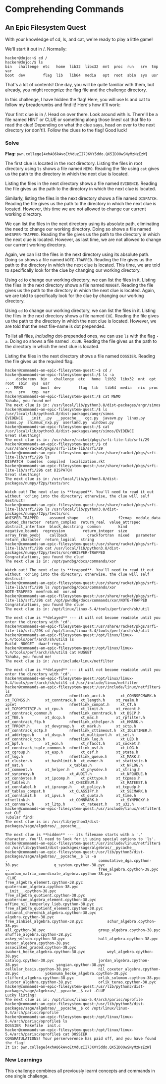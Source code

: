# Comprehending Commands

## An Epic Filesystem Quest
With your knowledge of cd, ls, and cat, we're ready to play a little game!

We'll start it out in /. Normally:
```
hacker@dojo:~$ cd /
hacker@dojo:/$ ls
bin   challenge  etc   home  lib32  libx32  mnt  proc  run   srv  tmp  var
boot  dev        flag  lib   lib64  media   opt  root  sbin  sys  usr
```
That's a lot of contents! One day, you will be quite familiar with them, but already, you might recognize the flag file and the challenge directory.

In this challenge, I have hidden the flag! Here, you will use ls and cat to follow my breadcrumbs and find it! Here's how it'll work:

Your first clue is in /. Head on over there.
Look around with ls. There'll be a file named HINT or CLUE or something along those lines!
cat that file to read the clue!
Depending on what the clue says, head on over to the next directory (or don't!).
Follow the clues to the flag!
Good luck!



### Solve
**Flag:** `pwn.college{4xhA86kAvoEtVduzII7JKVY5ddo.QX5IDO0wSNyMzNzEzW}`

The first clue is located in the root directory. Listing the files in root directory using `ls` shows a file named `MEMO`. Reading the file using `cat` gives us the path to the directory in which the next clue is located.

Listing the files in the next directory shows a file named `EVIDENCE`. Reading the file gives us the path to the directory in which the next clue is located.

Similarly, listing the files in the next directory shows a file named `DISPATCH`. Reading the file gives us the path to the directory in which the next clue is located. However, this time we are not allowed to change our current working directory.

We can list the files in the next directory using its absolute path, eliminating the need to change our working directory. Doing so shows a file named `WHISPER-TRAPPED`. Reading the file gives us the path to the directory in which the next clue is located. However, as last time, we are not allowed to change our current working directory.

Again, we can list the files in the next directory using its absolute path. Doing so shows a file named `NOTE-TRAPPED`. Reading the file gives us the path to the directory in which the next clue is located. This time, we are told to specifically look for the clue by changing our working directory.

Using `cd` to change our working directory, we can list the files in it. Listing the files in the next directory shows a file named `NUGGET`. Reading the file gives us the path to the directory in which the next clue is located. Again, we are told to specifically look for the clue by changing our working directory.

Using `cd` to change our working directory, we can list the files in it. Listing the files in the next directory shows a file named `CUE`. Reading the file gives us the path to the directory in which the next clue is located. However, we are told that the next file-name is dot prepended.

To list all files, *including* dot-prepended ones, we can use `ls` with the flag `-a`. Doing so shows a file named `.CLUE`. Reading the file gives us the path to the directory in which the next clue is located.

Listing the files in the next directory shows a file named `DOSSIER`. Reading the file gives us the required flag.
```
hacker@commands~an-epic-filesystem-quest:~$ cd /
hacker@commands~an-epic-filesystem-quest:/$ ls -a
.   .dockerenv  bin   challenge  etc   home  lib32  libx32  mnt  opt   root  sbin  sys  usr
..  MEMO        boot  dev        flag  lib   lib64  media   nix  proc  run   srv   tmp  var
hacker@commands~an-epic-filesystem-quest:/$ cat MEMO
Yahaha, you found me!
The next clue is in: /usr/local/lib/python3.8/dist-packages/angr/simos
hacker@commands~an-epic-filesystem-quest:/$ ls /usr/local/lib/python3.8/dist-packages/angr/simos
EVIDENCE  __init__.py  __pycache__  cgc.py  javavm.py  linux.py  simos.py  snimmuc_nxp.py  userland.py  windows.py
hacker@commands~an-epic-filesystem-quest:/$ cat /usr/local/lib/python3.8/dist-packages/angr/simos/EVIDENCE
Great sleuthing!
The next clue is in: /usr/share/racket/pkgs/srfi-lite-lib/srfi/29
hacker@commands~an-epic-filesystem-quest:/$ cd /usr/share/racket/pkgs/srfi-lite-lib/srfi/29
hacker@commands~an-epic-filesystem-quest:/usr/share/racket/pkgs/srfi-lite-lib/srfi/29$ ls
DISPATCH  bundles  compiled  localization.rkt
hacker@commands~an-epic-filesystem-quest:/usr/share/racket/pkgs/srfi-lite-lib/srfi/29$ cat DISPATCH
Great sleuthing!
The next clue is in: /usr/local/lib/python3.8/dist-packages/numpy/f2py/tests/src

Watch out! The next clue is **trapped**. You'll need to read it out without 'cd'ing into the directory; otherwise, the clue will self destruct!
hacker@commands~an-epic-filesystem-quest:/usr/share/racket/pkgs/srfi-lite-lib/srfi/29$ ls /usr/local/lib/python3.8/dist-packages/numpy/f2py/tests/src
WHISPER-TRAPPED     assumed_shape    cli           f2cmap  module_data      quoted_character  return_complex  return_real  value_attrspec
abstract_interface  block_docstring  common        kind    negative_bounds  regression        return_integer  size
array_from_pyobj    callback         crackfortran  mixed   parameter        return_character  return_logical  string
hacker@commands~an-epic-filesystem-quest:/usr/share/racket/pkgs/srfi-lite-lib/srfi/29$ cat /usr/local/lib/python3.8/dist-packages/numpy/f2py/tests/src/WHISPER-TRAPPED
Congratulations, you found the clue!
The next clue is in: /opt/pwndbg/docs/commands/xor

Watch out! The next clue is **trapped**. You'll need to read it out without 'cd'ing into the directory; otherwise, the clue will self destruct!
hacker@commands~an-epic-filesystem-quest:/usr/share/racket/pkgs/srfi-lite-lib/srfi/29$ ls /opt/pwndbg/docs/commands/xor
NOTE-TRAPPED  memfrob.md  xor.md
hacker@commands~an-epic-filesystem-quest:/usr/share/racket/pkgs/srfi-lite-lib/srfi/29$ cat /opt/pwndbg/docs/commands/xor/NOTE-TRAPPED
Congratulations, you found the clue!
The next clue is in: /opt/linux/linux-5.4/tools/perf/arch/sh/util

The next clue is **delayed** --- it will not become readable until you enter the directory with 'cd'.
hacker@commands~an-epic-filesystem-quest:/usr/share/racket/pkgs/srfi-lite-lib/srfi/29$ cd /opt/linux/linux-5.4/tools/perf/arch/sh/util
hacker@commands~an-epic-filesystem-quest:/opt/linux/linux-5.4/tools/perf/arch/sh/util$ ls
Build  NUGGET  dwarf-regs.c
hacker@commands~an-epic-filesystem-quest:/opt/linux/linux-5.4/tools/perf/arch/sh/util$ cat NUGGET
Yahaha, you found me!
The next clue is in: /usr/include/linux/netfilter

The next clue is **delayed** --- it will not become readable until you enter the directory with 'cd'.
hacker@commands~an-epic-filesystem-quest:/opt/linux/linux-5.4/tools/perf/arch/sh/util$ cd /usr/include/linux/netfilter
hacker@commands~an-epic-filesystem-quest:/usr/include/linux/netfilter$ ls
CUE                          nfnetlink_acct.h       xt_CONNSECMARK.h  xt_TCPMSS.h       xt_conntrack.h  xt_length.h     xt_realm.h
ipset                        nfnetlink_compat.h     xt_CT.h           xt_TCPOPTSTRIP.h  xt_cpu.h        xt_limit.h      xt_recent.h
nf_conntrack_common.h        nfnetlink_conntrack.h  xt_DSCP.h         xt_TEE.h          xt_dccp.h       xt_mac.h        xt_rpfilter.h
nf_conntrack_ftp.h           nfnetlink_cthelper.h   xt_HMARK.h        xt_TPROXY.h       xt_devgroup.h   xt_mark.h       xt_sctp.h
nf_conntrack_sctp.h          nfnetlink_cttimeout.h  xt_IDLETIMER.h    xt_addrtype.h     xt_dscp.h       xt_multiport.h  xt_set.h
nf_conntrack_tcp.h           nfnetlink_log.h        xt_LED.h          xt_bpf.h          xt_ecn.h        xt_nfacct.h     xt_socket.h
nf_conntrack_tuple_common.h  nfnetlink_osf.h        xt_LOG.h          xt_cgroup.h       xt_esp.h        xt_osf.h        xt_state.h
nf_log.h                     nfnetlink_queue.h      xt_MARK.h         xt_cluster.h      xt_hashlimit.h  xt_owner.h      xt_statistic.h
nf_nat.h                     x_tables.h             xt_NFLOG.h        xt_comment.h      xt_helper.h     xt_physdev.h    xt_string.h
nf_synproxy.h                xt_AUDIT.h             xt_NFQUEUE.h      xt_connbytes.h    xt_ipcomp.h     xt_pkttype.h    xt_tcpmss.h
nf_tables.h                  xt_CHECKSUM.h          xt_RATEEST.h      xt_connlabel.h    xt_iprange.h    xt_policy.h     xt_tcpudp.h
nf_tables_compat.h           xt_CLASSIFY.h          xt_SECMARK.h      xt_connlimit.h    xt_ipvs.h       xt_quota.h      xt_time.h
nfnetlink.h                  xt_CONNMARK.h          xt_SYNPROXY.h     xt_connmark.h     xt_l2tp.h       xt_rateest.h    xt_u32.h
hacker@commands~an-epic-filesystem-quest:/usr/include/linux/netfilter$ cat CUE
Tubular find!
The next clue is in: /usr/lib/python3/dist-packages/sage/algebras/__pycache__

The next clue is **hidden** --- its filename starts with a '.' character. You'll need to look for it using special options to 'ls'.
hacker@commands~an-epic-filesystem-quest:/usr/include/linux/netfilter$ cd /usr/lib/python3/dist-packages/sage/algebras/__pycache__
hacker@commands~an-epic-filesystem-quest:/usr/lib/python3/dist-packages/sage/algebras/__pycache__$ ls -a
.                                         commutative_dga.cpython-38.pyc                q_system.cpython-38.pyc
..                                        free_algebra.cpython-38.pyc                   quantum_matrix_coordinate_algebra.cpython-38.pyc
.CLUE                                     free_algebra_element.cpython-38.pyc           quaternion_algebra.cpython-38.pyc
__init__.cpython-38.pyc                   free_algebra_quotient.cpython-38.pyc          quaternion_algebra_element.cpython-38.pyc
affine_nil_temperley_lieb.cpython-38.pyc  free_algebra_quotient_element.cpython-38.pyc  rational_cherednik_algebra.cpython-38.pyc
algebra.cpython-38.pyc                    free_zinbiel_algebra.cpython-38.pyc           schur_algebra.cpython-38.pyc
all.cpython-38.pyc                        group_algebra.cpython-38.pyc                  shuffle_algebra.cpython-38.pyc
askey_wilson.cpython-38.pyc               hall_algebra.cpython-38.pyc                   tensor_algebra.cpython-38.pyc
associated_graded.cpython-38.pyc          iwahori_hecke_algebra.cpython-38.pyc          weyl_algebra.cpython-38.pyc
catalog.cpython-38.pyc                    jordan_algebra.cpython-38.pyc                 yangian.cpython-38.pyc
cellular_basis.cpython-38.pyc             nil_coxeter_algebra.cpython-38.pyc            yokonuma_hecke_algebra.cpython-38.pyc
clifford_algebra.cpython-38.pyc           orlik_solomon.cpython-38.pyc
cluster_algebra.cpython-38.pyc            orlik_terao.cpython-38.pyc
hacker@commands~an-epic-filesystem-quest:/usr/lib/python3/dist-packages/sage/algebras/__pycache__$ cat .CLUE
Lucky listing!
The next clue is in: /opt/linux/linux-5.4/arch/parisc/oprofile
hacker@commands~an-epic-filesystem-quest:/usr/lib/python3/dist-packages/sage/algebras/__pycache__$ cd /opt/linux/linux-5.4/arch/parisc/oprofile
hacker@commands~an-epic-filesystem-quest:/opt/linux/linux-5.4/arch/parisc/oprofile$ ls
DOSSIER  Makefile  init.c
hacker@commands~an-epic-filesystem-quest:/opt/linux/linux-5.4/arch/parisc/oprofile$ cat DOSSIER
CONGRATULATIONS! Your perserverence has paid off, and you have found the flag!
It is: pwn.college{4xhA86kAvoEtVduzII7JKVY5ddo.QX5IDO0wSNyMzNzEzW}
```

### New Learnings

This challenge combines all previously learnt concepts and commands in one single challenge.

